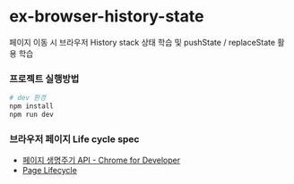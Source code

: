 # ex-browser-history-state

페이지 이동 시 브라우저 History stack 상태 학습 및 pushState / replaceState 활용 학습


### 프로젝트 실행방법

```bash
# dev 환경
npm install
npm run dev
```

### 브라우저 페이지 Life cycle spec

- [페이지 생명주기 API - Chrome for Developer](https://developer.chrome.com/docs/web-platform/page-lifecycle-api?hl=ko)
- [Page Lifecycle](https://wicg.github.io/page-lifecycle/spec.html)
